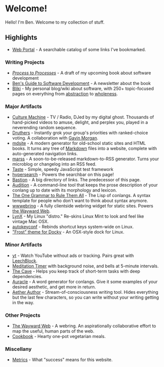 # Welcome!

Hello! I'm Ben. Welcome to my collection of stuff.

## Highlights

- [Web Portal](/portal.html) - A searchable catalog of some links I've bookmarked.

### Writing Projects

- [_Process to Processes_](https://benchristel.github.io/process-to-processes) - A draft of my upcoming book about software development
- [Ben's Guide to Software Development](https://bensguide.substack.com) - A newsletter about the book
- [Bliki](https://github.com/benchristel/benchristel.github.io/wiki) - My personal blog/wiki about software, with 250+ topic-focused pages on everything from [abstraction](https://github.com/benchristel/benchristel.github.io/wiki/Abstraction) to [wholeness](https://github.com/benchristel/benchristel.github.io/wiki/Wholeness).

### Major Artifacts

<div class="col-2"></div>

- [Culture Machine](https://benchristel.github.io/tv) - TV / Radio, DJed by my digital ghost. Thousands of hand-picked videos to amuse, delight, and perplex you, played in a neverending random sequence.
- [Druthers](https://druthers.app) - Instantly grok your group's priorities with ranked-choice voting. A collaboration with [Gavin Morgan](https://gavmor.com).
- [mdsite](https://benchristel.github.io/mdsite) - A modern generator for old-school static sites and HTML books. It turns any tree of [Markdown](https://daringfireball.net/projects/markdown/) files into a website, complete with auto-generated navigation links.
- [marss](https://benchristel.github.io/marss) - A soon-to-be-released markdown-to-RSS generator. Turns your microblog or changelog into an RSS feed.
- [Taste](https://npmjs.com/package/@benchristel/taste) - Simple, speedy JavaScript test framework
- [hypersearch](https://www.npmjs.com/package/@benchristel/hypersearch) - Powers the searchbar on this page!
- [Bastion](https://bastionhome.github.io/) - A big directory of links. The predecessor of this page.
- [Audition](https://github.com/benchristel/audition) - A command-line tool that keeps the prose description of your conlang up to date with its morphology and lexicon.
- [The One Grammar to Rule Them All](https://github.com/benchristel/OGTRTA) - The Lisp of conlangs. A syntax template for people who don't want to think about syntax anymore.
- [wwwebring](https://www.npmjs.com/package/wwwebring) - A fully clientside webring widget for static sites. Powers [the Wayward Web](https://waywardweb.org).
- [LynX](https://github.com/benchristel/LynX) - My Linux "distro." Re-skins Linux Mint to look and feel like vintage Mac OSX.
- [autokeyconf](https://github.com/benchristel/autokeyconf) - Rebinds shortcut keys system-wide on Linux.
- ["Frost" theme for Docky](https://github.com/benchristel/docky-frost) - An OSX-style dock for Linux.

### Minor Artifacts

- [yt](https://benchristel.github.io/yt/) - Watch YouTube without ads or tracking. Pairs great with [LeechBlock](https://www.proginosko.com/leechblock/).
- [Meditation Timer](https://benchristel.github.io/meditation/) with background noise, and bells at 5-minute intervals.
- [The Cave](https://benchristel.github.io/the-cave/) - Helps you keep track of short-term tasks with deep dependencies.
- [Auracle](https://benchristel.github.io/auracle) - A word generator for conlangs. Give it some examples of your desired aesthetic, and get more in return.
- [Aether Author](http://benchristel.github.io/aether-author/) - Stream-of-consciousness writing tool. Hides everything but the last few characters, so you can write without your writing getting in the way.

### Other Projects

- [The Wayward Web](https://waywardweb.org) - A webring. An aspirationally collaborative effort to map the useful, human parts of the web.
- [Cookbook](/recipes) - Hearty one-pot vegetarian meals.

### Miscellany

- [Metrics](/metrics.html) - What "success" means for this website.